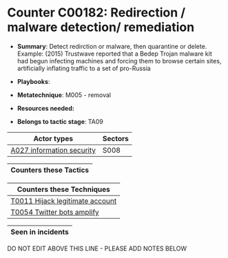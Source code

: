 # Counter C00182: Redirection / malware detection/ remediation

* **Summary**: Detect redirction or malware, then quarantine or delete.  Example: (2015) Trustwave reported that a Bedep Trojan malware kit had begun infecting machines and forcing them to browse certain sites, artificially inflating traffic to a set of pro-Russia

* **Playbooks**: 

* **Metatechnique**: M005 - removal

* **Resources needed:** 

* **Belongs to tactic stage**: TA09


| Actor types | Sectors |
| ----------- | ------- |
| [A027 information security](../generated_pages/actortypes/A027.md) | S008 |



| Counters these Tactics |
| ---------------------- |



| Counters these Techniques |
| ------------------------- |
| [T0011 Hijack legitimate account](../generated_pages/techniques/T0011.md) |
| [T0054 Twitter bots amplify](../generated_pages/techniques/T0054.md) |



| Seen in incidents |
| ----------------- |


DO NOT EDIT ABOVE THIS LINE - PLEASE ADD NOTES BELOW